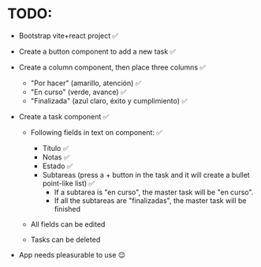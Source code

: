 # TODO:

- Bootstrap vite+react project ✅
- Create a button component to add a new task ✅
- Create a column component, then place three columns ✅

  - "Por hacer" (amarillo, atención) ✅
  - "En curso" (verde, avance) ✅
  - "Finalizada" (azul claro, éxito y cumplimiento) ✅

- Create a task component ✅

  - Following fields in text on component: ✅

    - Título ✅
    - Notas ✅
    - Estado ✅
    - Subtareas (press a + button in the task and it will create a bullet point-like list) ✅
      - If a subtarea is "en curso", the master task will be "en curso".
      - If all the subtareas are "finalizadas", the master task will be finished

  - All fields can be edited
  - Tasks can be deleted

- App needs pleasurable to use 😌
